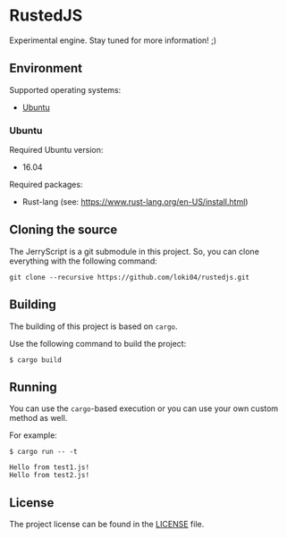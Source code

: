 # RustedJS

Experimental engine. Stay tuned for more information! ;)

## Environment

Supported operating systems:
* [Ubuntu](#ubuntu)

### Ubuntu

Required Ubuntu version:
* 16.04

Required packages:
* Rust-lang (see: https://www.rust-lang.org/en-US/install.html)

## Cloning the source

The JerryScript is a git submodule in this project. So, you can clone everything with the following command:
```
git clone --recursive https://github.com/loki04/rustedjs.git
```

## Building

The building of this project is based on `cargo`.

Use the following command to build the project:

```
$ cargo build
```

## Running

You can use the `cargo`-based execution or you can use your own custom method as well.

For example:
```
$ cargo run -- -t

Hello from test1.js!
Hello from test2.js!
```

## License

The project license can be found in the [LICENSE](LICENSE) file.
